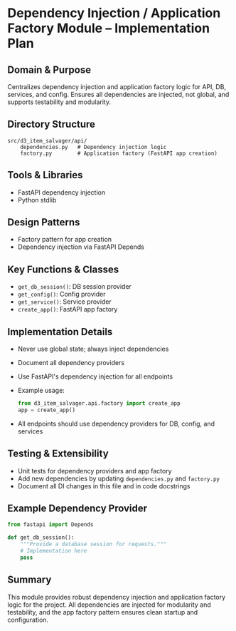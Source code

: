 # Dependency Injection / Application Factory Module – Implementation Plan

## Domain & Purpose

Centralizes dependency injection and application factory logic for API, DB, services, and config. Ensures all dependencies are injected, not global, and supports testability and modularity.

## Directory Structure

```directory
src/d3_item_salvager/api/
    dependencies.py   # Dependency injection logic
    factory.py        # Application factory (FastAPI app creation)
```

## Tools & Libraries

- FastAPI dependency injection
- Python stdlib

## Design Patterns

- Factory pattern for app creation
- Dependency injection via FastAPI Depends

## Key Functions & Classes

- `get_db_session()`: DB session provider
- `get_config()`: Config provider
- `get_service()`: Service provider
- `create_app()`: FastAPI app factory

## Implementation Details

- Never use global state; always inject dependencies
- Document all dependency providers
- Use FastAPI's dependency injection for all endpoints
- Example usage:

  ```python
  from d3_item_salvager.api.factory import create_app
  app = create_app()
  ```

- All endpoints should use dependency providers for DB, config, and services

## Testing & Extensibility

- Unit tests for dependency providers and app factory
- Add new dependencies by updating `dependencies.py` and `factory.py`
- Document all DI changes in this file and in code docstrings

## Example Dependency Provider

```python
from fastapi import Depends

def get_db_session():
    """Provide a database session for requests."""
    # Implementation here
    pass
```

## Summary

This module provides robust dependency injection and application factory logic for the project. All dependencies are injected for modularity and testability, and the app factory pattern ensures clean startup and configuration.
